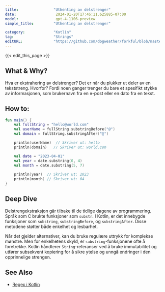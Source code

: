 ```yaml
---
title:                "Uthenting av delstrenger"
date:                  2024-01-20T17:46:11.625885-07:00
model:                 gpt-4-1106-preview
simple_title:         "Uthenting av delstrenger"

category:             "Kotlin"
tag:                  "Strings"
editURL:              "https://github.com/dogweather/forkful/blob/master/content/no/kotlin/extracting-substrings.md"
---
```


{{< edit_this_page >}}

## What & Why?
Hva er ekstrahering av delstrenger? Det er når du plukker ut deler av en tekststreng. Hvorfor? Fordi noen ganger trenger du bare et spesifikt stykke av informasjonen, som brukernavn fra en e-post eller en dato fra en tekst.

## How to:
```Kotlin
fun main() {
    val fullString = "hello@world.com"
    val userName = fullString.substringBefore("@")
    val domain = fullString.substringAfter("@")

    println(userName)  // Skriver ut: hello
    println(domain)   // Skriver ut: world.com

    val date = "2023-04-01"
    val year = date.substring(0, 4)
    val month = date.substring(5, 7)
    
    println(year)  // Skriver ut: 2023
    println(month) // Skriver ut: 04
}
```

## Deep Dive
Delstrengekstraksjon går tilbake til de tidlige dagene av programmering. Språk som C brukte funksjoner som `substr`. I Kotlin, er det innebygde funksjoner som `substring`, `substringBefore`, og `substringAfter`. Disse metodene støtter både enkelhet og lesbarhet.

Når det gjelder alternativer, kan du bruke regulære uttrykk for komplekse mønstre. Men for enkelhetens skyld, er `substring`-funksjonene ofte å foretrekke. Kotlin håndterer `String`-referanser ved å bruke immutabilitet og utfører subsekvent kopiering for å sikre ytelse og unngå endringer i den opprinnelige strengen.

## See Also
- [Regex i Kotlin](https://kotlinlang.org/api/latest/jvm/stdlib/kotlin.text/-regex/index.html)

